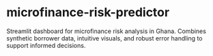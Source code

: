 # microfinance-risk-predictor
Streamlit dashboard for microfinance risk analysis in Ghana. Combines synthetic borrower data, intuitive visuals, and robust error handling to support informed decisions. 

